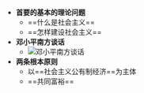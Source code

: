 - **首要的基本的理论问题**
	- ==什么是社会主义==
	- ==怎样建设社会主义==
- **邓小平南方谈话**
	- ![邓小平南方谈话](考研/政治/邓小平南方谈话.md#^3li3al)
- **两条根本原则**
	- 以==社会主义公有制经济==为主体
	- ==共同富裕==